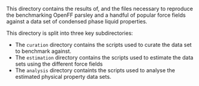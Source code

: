 This directory contains the results of, and the files necessary to reproduce the benchmarking OpenFF parsley and
a handful of popular force fields against a data set of condensed phase liquid properties.

This directory is split into three key subdirectories:

- The ``curation`` directory contains the scripts used to curate the data set to benchmark against.
- The ``estimation`` directory contains the scripts used to estimate the data sets using the different force fields
- The ``analysis`` directory containts the scripts used to analyse the estimated physical property data sets.